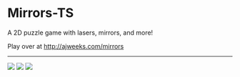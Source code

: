 # Mirrors-TS
A 2D puzzle game with lasers, mirrors, and more!

Play over at http://ajweeks.com/mirrors

---

![](http://i.imgur.com/zy5yR2q.png)
![](http://i.imgur.com/Ze59SYx.png)
![](http://i.imgur.com/qxqAx2z.png)
